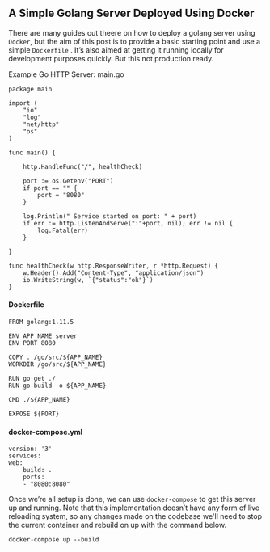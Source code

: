## A Simple Golang Server Deployed Using Docker 

There are many guides out theere on how to deploy a golang server using `Docker`, but the aim of this post is to provide a basic starting point and use a simple `Dockerfile` . It’s also aimed at getting it running locally for development purposes quickly. But this not production ready.


Example Go HTTP Server: main.go



    package main

    import (
        "io"
        "log"
        "net/http"
        "os"
    )

    func main() {

        http.HandleFunc("/", healthCheck)

        port := os.Getenv("PORT")
        if port == "" {
            port = "8080"
        }

        log.Println(" Service started on port: " + port)
        if err := http.ListenAndServe(":"+port, nil); err != nil {
            log.Fatal(err)
        }

    }

    func healthCheck(w http.ResponseWriter, r *http.Request) {
        w.Header().Add("Content-Type", "application/json")
        io.WriteString(w, `{"status":"ok"}`)
    }


#### Dockerfile

    FROM golang:1.11.5

    ENV APP_NAME server
    ENV PORT 8080

    COPY . /go/src/${APP_NAME}
    WORKDIR /go/src/${APP_NAME}

    RUN go get ./
    RUN go build -o ${APP_NAME}

    CMD ./${APP_NAME}

    EXPOSE ${PORT}

#### docker-compose.yml

    version: '3'
    services:
    web:
        build: .
        ports:
        - "8080:8080"


Once we’re all setup is done, we can use `docker-compose` to get this server up and running. Note that this implementation doesn’t have any form of live reloading system, so any changes made on the codebase we'll need to stop the current container and rebuild on up with the command below.

    docker-compose up --build
